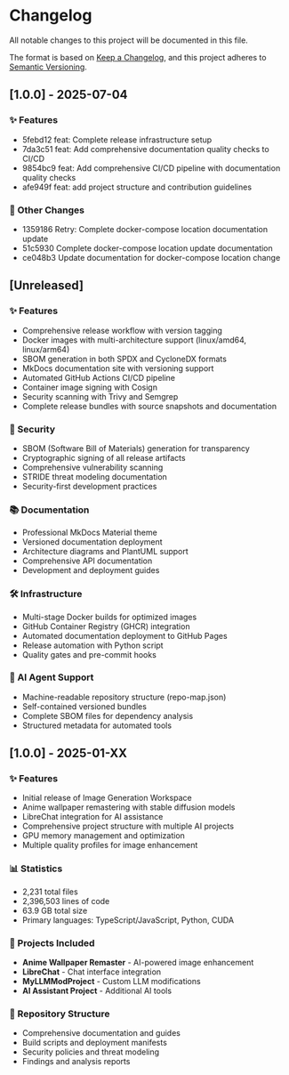# Changelog

All notable changes to this project will be documented in this file.

The format is based on [Keep a Changelog](https://keepachangelog.com/en/1.0.0/),
and this project adheres to [Semantic Versioning](https://semver.org/spec/v2.0.0.html).

## [1.0.0] - 2025-07-04

### ✨ Features
- 5febd12 feat: Complete release infrastructure setup
- 7da3c51 feat: Add comprehensive documentation quality checks to CI/CD
- 9854bc9 feat: Add comprehensive CI/CD pipeline with documentation quality checks
- afe949f feat: add project structure and contribution guidelines

### 🔧 Other Changes
- 1359186 Retry: Complete docker-compose location documentation update
- 51c5930 Complete docker-compose location update documentation
- ce048b3 Update documentation for docker-compose location change
## [Unreleased]

### ✨ Features
- Comprehensive release workflow with version tagging
- Docker images with multi-architecture support (linux/amd64, linux/arm64)
- SBOM generation in both SPDX and CycloneDX formats
- MkDocs documentation site with versioning support
- Automated GitHub Actions CI/CD pipeline
- Container image signing with Cosign
- Security scanning with Trivy and Semgrep
- Complete release bundles with source snapshots and documentation

### 🔐 Security
- SBOM (Software Bill of Materials) generation for transparency
- Cryptographic signing of all release artifacts
- Comprehensive vulnerability scanning
- STRIDE threat modeling documentation
- Security-first development practices

### 📚 Documentation
- Professional MkDocs Material theme
- Versioned documentation deployment
- Architecture diagrams and PlantUML support
- Comprehensive API documentation
- Development and deployment guides

### 🛠️ Infrastructure
- Multi-stage Docker builds for optimized images
- GitHub Container Registry (GHCR) integration
- Automated documentation deployment to GitHub Pages
- Release automation with Python script
- Quality gates and pre-commit hooks

### 🤖 AI Agent Support
- Machine-readable repository structure (repo-map.json)
- Self-contained versioned bundles
- Complete SBOM files for dependency analysis
- Structured metadata for automated tools

## [1.0.0] - 2025-01-XX

### ✨ Features
- Initial release of Image Generation Workspace
- Anime wallpaper remastering with stable diffusion models
- LibreChat integration for AI assistance
- Comprehensive project structure with multiple AI projects
- GPU memory management and optimization
- Multiple quality profiles for image enhancement

### 📊 Statistics
- 2,231 total files
- 2,396,503 lines of code
- 63.9 GB total size
- Primary languages: TypeScript/JavaScript, Python, CUDA

### 🚀 Projects Included
- **Anime Wallpaper Remaster** - AI-powered image enhancement
- **LibreChat** - Chat interface integration
- **MyLLMModProject** - Custom LLM modifications
- **AI Assistant Project** - Additional AI tools

### 📁 Repository Structure
- Comprehensive documentation and guides
- Build scripts and deployment manifests
- Security policies and threat modeling
- Findings and analysis reports
